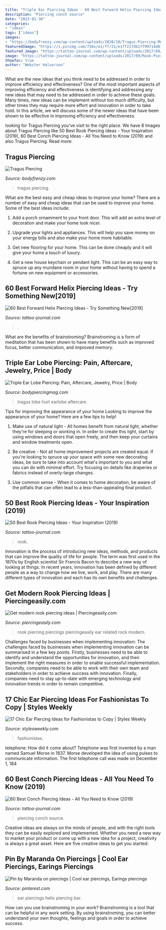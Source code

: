 ```yaml
---
title: "Triple Ear Piercing Ideas - 60 Best Forward Helix Piercing Ideas"
description: "Piercing conch source"
date: "2023-01-30"
categories:
- "ideas"
tags: ["ideas"]
images:
- "https://bodyfrenzy.com/wp-content/uploads/2020/10/Tragus-Piercing-Men-300x300.jpg"
featuredImage: "https://i.pinimg.com/736x/e1/ff/21/e1ff217db17f99714d010cccf5ebb94a--bar-ear-piercing-helix-piercings.jpg"
featured_image: "https://tattoo-journal.com/wp-content/uploads/2017/09/Forward-Helix-Piercing-54-768x768.jpg"
image: "https://tattoo-journal.com/wp-content/uploads/2017/09/Rook-Piercing-5.jpg"
ShowToc: true
author: "Webster Halvorson"
---
```



What are the new ideas that you think need to be addressed in order to improve efficiency and effectiveness?
One of the most important aspects of improving efficiency and effectiveness is identifying and addressing any new ideas that may need to be addressed in order to achieve these goals. Many times, new ideas can be implement without too much difficulty, but other times they may require more effort and innovation in order to take hold. In this article, we will discuss some of the newer ideas that have been shown to be effective in improving efficiency and effectiveness.

	

		
looking for Tragus Piercing you've visit to the right place. We have 8 Images about Tragus Piercing like 50 Best Rook Piercing Ideas - Your Inspiration (2019), 60 Best Conch Piercing Ideas - All You Need to Know (2019) and also Tragus Piercing. Read more:
		
    
## Tragus Piercing

<img loading=lazy src="https://bodyfrenzy.com/wp-content/uploads/2020/10/Tragus-Piercing-Men-300x300.jpg" onerror="this.onerror=null;this.src='https://tse1.mm.bing.net/th?id=OIP.EoHcu29A6iX25CrYiGZsywAAAA&amp;pid=15.1';" alt="Tragus Piercing">

_Source: bodyfrenzy.com_

>tragus piercing. 

	

What are the best easy and cheap ideas to improve your home?
There are a number of easy and cheap ideas that can be used to improve your home. Some of the best ideas include:
1. Add a porch ornamment to your front door. This will add an extra level of decoration and make your home look nicer.

2. Upgrade your lights and appliances. This will help you save money on your energy bills and also make your home more habitable.

3. Get new flooring for your home. This can be done cheaply and it will give your home a touch of luxury.

4. Get a new house keychain or pendant light. This can be an easy way to spruce up any mundane room in your home without having to spend a fortune on new equipment or accessories.

    
## 60 Best Forward Helix Piercing Ideas - Try Something New[2019]

<img loading=lazy src="https://tattoo-journal.com/wp-content/uploads/2017/09/Forward-Helix-Piercing-54-768x768.jpg" onerror="this.onerror=null;this.src='https://tse4.mm.bing.net/th?id=OIP.slCs9ZgPIEDmi8gkrWcnbwHaHa&amp;pid=15.1';" alt="60 Best Forward Helix Piercing Ideas - Try Something New[2019]">

_Source: tattoo-journal.com_

>. 

	

What are the benefits of brainstroming?
Brainstroming is a form of meditation that has been shown to have many benefits such as improved focus, better communication, and improved memory.

    
## Triple Ear Lobe Piercing: Pain, Aftercare, Jewelry, Price | Body

<img loading=lazy src="https://bodypiercingmag.com/wp-content/uploads/2016/06/Triple-Ear-Lobe-Piercing.jpg" onerror="this.onerror=null;this.src='https://tse2.mm.bing.net/th?id=OIP.QbF_pWYE2ajG3O07JN0UAAHaE9&amp;pid=15.1';" alt="Triple Ear Lobe Piercing: Pain, Aftercare, Jewelry, Price | Body">

_Source: bodypiercingmag.com_

>tragus lobe hurt earlobe aftercare. 

	

Tips for improving the appearance of your home
Looking to improve the appearance of your home? Here are a few tips to help!
1. Make use of natural light - All homes benefit from natural light, whether they're for sleeping or working in. In order to create this light, start by using windows and doors that open freely, and then keep your curtains and window treatments open.

2. Be creative - Not all home improvement projects are created equal. If you're looking to spruce up your space with some new decorating ideas, be sure to take into account what's important to you and what you can do with minimal effort. Try focusing on details like draperies or fabrics instead of overly-large changes.

3. Use common sense - When it comes to home decoration, be aware of the pitfalls that can often lead to a less-than-appealing final product.

    
## 50 Best Rook Piercing Ideas - Your Inspiration (2019)

<img loading=lazy src="https://tattoo-journal.com/wp-content/uploads/2017/09/Rook-Piercing-5.jpg" onerror="this.onerror=null;this.src='https://tse2.mm.bing.net/th?id=OIP.pYmI0lHHVRtESZGNP0pIbAHaHa&amp;pid=15.1';" alt="50 Best Rook Piercing Ideas - Your Inspiration (2019)">

_Source: tattoo-journal.com_

>rook. 

	

Innovation is the process of introducing new ideas, methods, and products that can improve the quality of life for people. The term was first used in the 1870s by English scientist Sir Francis Bacon to describe a new way of looking at things. In recent years, innovation has been defined by different people as a way to change how we live, work, and play. There are many different types of innovation and each has its own benefits and challenges.

    
## Get Modern Rook Piercing Ideas | Piercingeasily.com

<img loading=lazy src="http://www.piercingeasily.com/wp-content/uploads/2013/08/rook-piercings-25.jpg" onerror="this.onerror=null;this.src='https://tse1.mm.bing.net/th?id=OIP.YiOX_dE340HeAy_aGccBbgHaLH&amp;pid=15.1';" alt="Get modern rook piercing ideas | Piercingeasily.com">

_Source: piercingeasily.com_

>rook piercing piercings piercingeasily ear related rock modern. 

	

Challenges faced by businesses when implementing innovation:
The challenges faced by businesses when implementing innovation can be summarised in a few key points. Firstly, businesses need to be able to identify and understand the opportunities for innovation, and then implement the right measures in order to enable successful implementation. Secondly, companies need to be able to work with their own team and stakeholders in order to achieve success with innovation. Finally, companies need to stay up-to-date with emerging technology and innovation trends in order to remain competitive.

    
## 17 Chic Ear Piercing Ideas For Fashionistas To Copy | Styles Weekly

<img loading=lazy src="https://stylesweekly.com/wp-content/uploads/2015/03/enhanced-buzz-11993-1367433294-10.jpg" onerror="this.onerror=null;this.src='https://tse4.mm.bing.net/th?id=OIP.x-wVVBS9FfOZXwh0epiRtwAAAA&amp;pid=15.1';" alt="17 Chic Ear Piercing Ideas for Fashionistas to Copy | Styles Weekly">

_Source: stylesweekly.com_

>fashionistas. 

	

telephone: How did it come about?
Telephone was first invented by a man named Samuel Morse in 1837. Morse developed the idea of using pulses to communicate information. The first telephone call was made on December 1, 184
    
## 60 Best Conch Piercing Ideas - All You Need To Know (2019)

<img loading=lazy src="https://tattoo-journal.com/wp-content/uploads/2017/09/Conch-Piercing-43-650x650.jpg" onerror="this.onerror=null;this.src='https://tse2.mm.bing.net/th?id=OIP.BsPoviGDfb_VycwuDJUOwQD6D6&amp;pid=15.1';" alt="60 Best Conch Piercing Ideas - All You Need to Know (2019)">

_Source: tattoo-journal.com_

>piercing conch source. 

	

Creative ideas are always on the minds of people, and with the right tools they can be easily explored and implemented. Whether you need a new way to market your product or come up with a new idea for a project, creativity is always a great asset. Here are five creative ideas to get you started:

    
## Pin By Maranda On Piercings | Cool Ear Piercings, Earings Piercings

<img loading=lazy src="https://i.pinimg.com/736x/e1/ff/21/e1ff217db17f99714d010cccf5ebb94a--bar-ear-piercing-helix-piercings.jpg" onerror="this.onerror=null;this.src='https://tse2.mm.bing.net/th?id=OIP.S64IsubhLAtq748keXrcmQHaJ4&amp;pid=15.1';" alt="Pin by Maranda on piercings | Cool ear piercings, Earings piercings">

_Source: pinterest.com_

>ear piercings helix piercing bar. 

	

How can you use brainstroming in your work?
Brainstroming is a tool that can be helpful in any work setting. By using brainstroming, you can better understand your own thoughts, feelings and goals in order to achieve success.

